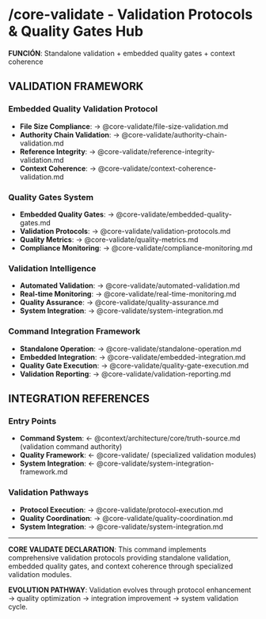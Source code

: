 # /core-validate - Validation Protocols & Quality Gates Hub

**FUNCIÓN**: Standalone validation + embedded quality gates + context coherence

## VALIDATION FRAMEWORK

### **Embedded Quality Validation Protocol**
- **File Size Compliance**: → @core-validate/file-size-validation.md
- **Authority Chain Validation**: → @core-validate/authority-chain-validation.md
- **Reference Integrity**: → @core-validate/reference-integrity-validation.md
- **Context Coherence**: → @core-validate/context-coherence-validation.md

### **Quality Gates System**
- **Embedded Quality Gates**: → @core-validate/embedded-quality-gates.md
- **Validation Protocols**: → @core-validate/validation-protocols.md
- **Quality Metrics**: → @core-validate/quality-metrics.md
- **Compliance Monitoring**: → @core-validate/compliance-monitoring.md

### **Validation Intelligence**
- **Automated Validation**: → @core-validate/automated-validation.md
- **Real-time Monitoring**: → @core-validate/real-time-monitoring.md
- **Quality Assurance**: → @core-validate/quality-assurance.md
- **System Integration**: → @core-validate/system-integration.md

### **Command Integration Framework**
- **Standalone Operation**: → @core-validate/standalone-operation.md
- **Embedded Integration**: → @core-validate/embedded-integration.md
- **Quality Gate Execution**: → @core-validate/quality-gate-execution.md
- **Validation Reporting**: → @core-validate/validation-reporting.md

## INTEGRATION REFERENCES

### **Entry Points**
- **Command System**: ← @context/architecture/core/truth-source.md (validation command authority)
- **Quality Framework**: ← @core-validate/ (specialized validation modules)
- **System Integration**: ← @core-validate/system-integration-framework.md

### **Validation Pathways**
- **Protocol Execution**: → @core-validate/protocol-execution.md
- **Quality Coordination**: → @core-validate/quality-coordination.md
- **System Integration**: → @core-validate/system-integration.md

---

**CORE VALIDATE DECLARATION**: This command implements comprehensive validation protocols providing standalone validation, embedded quality gates, and context coherence through specialized validation modules.

**EVOLUTION PATHWAY**: Validation evolves through protocol enhancement → quality optimization → integration improvement → system validation cycle.